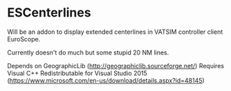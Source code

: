 # ESCenterlines
Will be an addon to display extended centerlines in VATSIM controller client EuroScope.

Currently doesn't do much but some stupid 20 NM lines.

Depends on GeographicLib (http://geographiclib.sourceforge.net/)
Requires Visual C++ Redistributable for Visual Studio 2015 (https://www.microsoft.com/en-us/download/details.aspx?id=48145)
